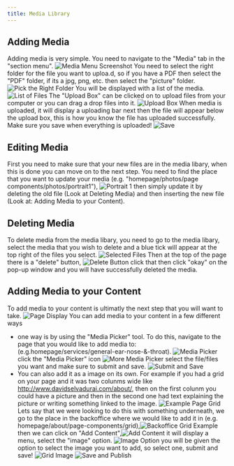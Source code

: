 ```yaml
---
title: Media Library
---
```


## Adding Media

Adding media is very simple. You need to navigate to the "Media" tab in the "section menu".
![Media Menu Screenshot](screenshot_of_media_menu.png)
You need to select the right folder for the file you want to uploa.d, so if you have a PDF then select the "PDF" folder, if its a jpg, png, etc. then select the "picture" folder.
![Pick the Right Folder](Which_folder.png)
You will be displayed with a list of the media. 
![List of Files](list.png)
The "Upload Box" can be clicked on to upload files from your computer or you can drag a drop files into it. 
![Upload Box](upload_box.png)
When media is uploaded, it will display a uploading bar next then the file will appear below the upload box, this is how you know the file has uploaded successfully.
Make sure you save when everything is uploaded!
![Save](save.png)
## Editing Media

First you need to make sure that your new files are in the media libary, when this is done you can move on to the next step. You need to find the place that you want to update your media (e.g. "homepage/photos/page components/photos/portrait1"), ![Portrait 1](portrait1.png) then simply update it by deleting the old file (Look at Deleting Media) and then inserting the new file (Look at: Adding Media to your Content).
## Deleting Media

To delete media from the media libary, you need to go to the media libary, select the media that you wish to delete and a blue tick will appear at the top right of the files you select. ![Selected Files](selected_files.png) Then at the top of the page there is a "delete" button, ![Delete Button](delete_button.png) click that then click "okay" on the pop-up window and you will have successfully deleted the media.
## Adding Media to your Content

To add media to your content is ultimatly the next step that you will want to take. ![Page Display](page_display.png)
You can add media to your content in a few different ways
- one way is by using the "Media Picker" tool. To do this, navigate to the page that you would like to add media to: (e.g.homepage/services/general-ear-nose-&-throat). ![Media Picker](media_picker.png) click the "Media Picker" icon ![More Media Picker](more_media_picker.png) select the file/files you want and make sure to submit and save. ![Submit and Save](submit_and_save.png) 
- You can also add it as a image on its own. For example if you had a grid on your page and it was two colunms wide like http://www.davidselvadurai.com/about/, then on the first colunm you could have a picture and then in the second one had text explaining the picture or writing something linked to the image. ![Example Page Grid](example_pg_grid.png) Lets say that we were looking to do this with something underneath, we go to the place in the backoffice where we would like to add it in (e.g. homepage/about/page-components/grid),![Backoffice Grid Example](backoffice_grid_example.png) then we can click on "Add Content",![Add Content](add_content.png) it will display a menu, select the "image" option. ![Image Option](image_option.png) you will be given the option to select the image you want to add, so select one, submit and save! ![Grid Image](grid_image.png) ![Save and Publish](save_and_publish.png)